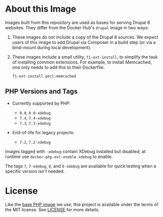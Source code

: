 # About this Image

Images built from this repository are used as bases for serving Drupal 8 websites. They differ from the Docker Hub's `drupal` image in two ways:

1. These images do not include a copy of the Drupal 8 sources. We expect users of this image to add Drupal via Composer in a build step (or via a bind-mount during local development).
2. These images include a small utility, `f1-ext-install`, to simplify the task of installing common extensions. For example, to install Memcached, one only needs to add this to their Dockerfile:

   ```sh
   f1-ext-install pecl:memcached
   ```

## PHP Versions and Tags

- Currently supported by PHP:

  - `8.0`, `8.0-xdebug`
  - `7.4`, `7.4-xdebug`
  - `7.3`, `7.3-xdebug`

- End-of-life for legacy projects:
  - `7.2`, `7.2-xdebug`

Images tagged with `-xdebug` contain XDebug installed but disabled; at runtime use `docker-php-ext-enable xdebug` to enable.

The tags `7`, `7-xdebug`, `8`, and `8-xdebug` are available for quick testing when a specific version isn't needed.

# License

Like the [base PHP image](https://github.com/docker-library/php) we use, this project is available under the terms of the MIT license. See [LICENSE](LICENSE) for more details.
